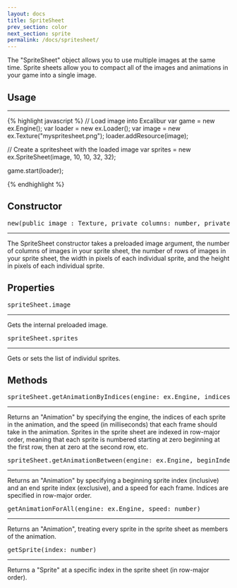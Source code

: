 ```yaml
---
layout: docs
title: SpriteSheet
prev_section: color
next_section: sprite
permalink: /docs/spritesheet/
---
```


The "SpriteSheet" object allows you to use multiple images at the same time. Sprite sheets 
allow you to compact all of the images and animations in your game into a single image.

## Usage
--------
{% highlight javascript %}
// Load image into Excalibur
var game = new ex.Engine();
var loader = new ex.Loader();
var image = new ex.Texture("myspritesheet.png");
loader.addResource(image);

// Create a spritesheet with the loaded image
var sprites = new ex.SpriteSheet(image, 10, 10, 32, 32);

game.start(loader);

{% endhighlight %}


## Constructor 
<pre>new(public image : Texture, private columns: number, private rows: number, spWidth: number, spHeight: number)</pre>
--------------

The SpriteSheet constructor takes a preloaded image argument, the number of 
columns of images in your sprite sheet, the number of rows of images in your sprite
sheet, the width in pixels of each individual sprite, and the height in pixels
of each individual sprite.

## Properties
<pre>spriteSheet.image</pre>
-------------

Gets the internal preloaded image.

<pre>spriteSheet.sprites</pre>
-------------

Gets or sets the list of individul sprites.

## Methods
<pre>spriteSheet.getAnimationByIndices(engine: ex.Engine, indices: number[], speed: number)</pre>
--------------

Returns an "Animation" by specifying the engine, the indices of each sprite in 
the animation, and the speed (in milliseconds) that each frame should take in the 
animation. Sprites in the sprite sheet are indexed in row-major order, meaning 
that each sprite is numbered starting at zero beginning at the first row, then at zero at 
the second row, etc.

<pre>spriteSheet.getAnimationBetween(engine: ex.Engine, beginIndex: number, endIndex: number, speed: number)</pre>
--------------

Returns an "Animation" by specifying a beginning sprite index (inclusive) and 
an end sprite index (exclusive), and a speed for each frame. Indices are 
specified in row-major order.

<pre>getAnimationForAll(engine: ex.Engine, speed: number)</pre>
---------------

Returns an "Animation", treating every sprite in the sprite sheet as members of the 
animation.

<pre>getSprite(index: number)</pre>
--------------

Returns a "Sprite" at a specific index in the sprite sheet (in row-major order).
